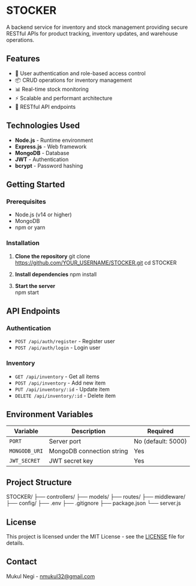 # STOCKER

A backend service for inventory and stock management providing secure RESTful APIs for product tracking, inventory updates, and warehouse operations.

## Features

- 🔐 User authentication and role-based access control
- 📦 CRUD operations for inventory management
- 📊 Real-time stock monitoring
- ⚡ Scalable and performant architecture
- 🔄 RESTful API endpoints

## Technologies Used

- **Node.js** - Runtime environment
- **Express.js** - Web framework
- **MongoDB** - Database
- **JWT** - Authentication
- **bcrypt** - Password hashing

## Getting Started

### Prerequisites
- Node.js (v14 or higher)
- MongoDB
- npm or yarn

### Installation

1. **Clone the repository**
git clone https://github.com/YOUR_USERNAME/STOCKER.git
cd STOCKER

2. **Install dependencies**
npm install

3. **Start the server**     
npm start


## API Endpoints

### Authentication
- `POST /api/auth/register` - Register user
- `POST /api/auth/login` - Login user

### Inventory
- `GET /api/inventory` - Get all items
- `POST /api/inventory` - Add new item
- `PUT /api/inventory/:id` - Update item
- `DELETE /api/inventory/:id` - Delete item

## Environment Variables

| Variable | Description | Required |
|----------|-------------|----------|
| `PORT` | Server port | No (default: 5000) |
| `MONGODB_URI` | MongoDB connection string | Yes |
| `JWT_SECRET` | JWT secret key | Yes |

## Project Structure
STOCKER/
├── controllers/
├── models/
├── routes/
├── middleware/
├── config/
├── .env
├── .gitignore
├── package.json
└── server.js

## License

This project is licensed under the MIT License - see the [LICENSE](LICENSE) file for details.

## Contact

Mukul Negi - nmukul32@gmail.com
